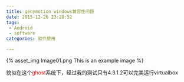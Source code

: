 ```yaml
---
title: genymotion windows兼容性问题
date: 2015-12-26 23:28:52
tags: 
 - Android 
 - software
categories: 软件使用

---
```



{% asset_img Image01.png This is an example image %}


貌似在这个<font color=red>ghost</font>系统下，经过我的测试只有4.3.1.2可以完美运行virtualbox 